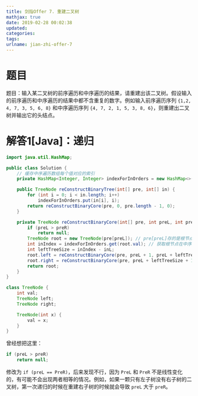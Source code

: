 ```yaml
---
title: 剑指Offer 7. 重建二叉树
mathjax: true
date: 2019-02-28 00:02:38
updated:
categories:
tags:
urlname: jian-zhi-offer-7
---
```


# 题目

题目：输入某二叉树的前序遍历和中序遍历的结果，请重建出该二叉树。假设输入的前序遍历和中序遍历的结果中都不含重复的数字。例如输入前序遍历序列 `{1,2, 4, 7, 3, 5, 6, 8}` 和中序遍历序列 `{4, 7, 2, 1, 5, 3, 8, 6}`，则重建出二叉树并输出它的头结点。

<!-- more -->

# 解答1[Java]：递归

```java
import java.util.HashMap;

public class Solution {
    // 缓存中序遍历数组每个值对应的索引
    private HashMap<Integer, Integer> indexForInOrders = new HashMap<>();

    public TreeNode reConstructBinaryTree(int[] pre, int[] in) {
        for (int i = 0; i < in.length; i++)
            indexForInOrders.put(in[i], i);
        return reConstructBinaryCore(pre, 0, pre.length - 1, 0);
    }

    private TreeNode reConstructBinaryCore(int[] pre, int preL, int preR, int inL) {
        if (preL > preR)
            return null;
        TreeNode root = new TreeNode(pre[preL]); // pre[preL]存的是根节点的值
        int inIndex = indexForInOrders.get(root.val); // 获取根节点在中序遍历序列中的位置
        int leftTreeSize = inIndex - inL;
        root.left = reConstructBinaryCore(pre, preL + 1, preL + leftTreeSize, inL);
        root.right = reConstructBinaryCore(pre, preL + leftTreeSize + 1, preR, inL + leftTreeSize + 1);
        return root;
    }
}

class TreeNode {
    int val;
    TreeNode left;
    TreeNode right;

    TreeNode(int x) {
        val = x;
    }
}
```



曾经想把这里：

```java
if (preL > preR)
    return null;
```

修改为 `if (preL == PreR)`，后来发现不行，因为 `PreL` 和 `PreR` 不是线性变化的，有可能不会出现两者相等的情况。例如，如果一颗只有左子树没有右子树的二叉树，第一次递归的时候在重建右子树的时候就会导致 `preL` 大于 `preR`。

